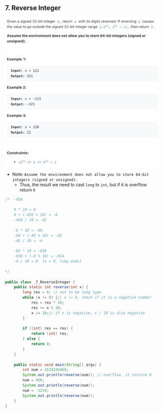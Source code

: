 ## 7. Reverse Integer
![](img/2022-08-28-22-40-04.png)

- Note: `Assume the environment does not allow you to store 64-bit integers (signed or unsigned).`
  - Thus, the result we need to cast `long` to `int`, but if it is overflow return `0`

```java
/*  -456

    0 * 10 = 0
    0 + (-456 % 10) = -6
    -456 / 10 = -45

    -6 * 10 = -60
    -60 + (-45 % 10) = -65
    -45 / 10 = -4

    -65 * 10 = -650
    -650 + (-4 % 10) = -654
    -4 / 10 = 0  [x = 0, loop ends]

*/

public class _7_ReverseInteger {
    public static int reverse(int x) {
        long res = 0; // set to be long type
        while (x != 0) {// x != 0, check if it is a negative number
            res = res * 10;
            res += x % 10; 
            x /= 10;// if x is negative, x / 10 is also negative
        }

        if ((int) res == res) {
            return (int) res;
        } else {
            return 0;
        }
    }

    public static void main(String[] args) {
        int num = 1534236469;
        System.out.println(reverse(num)); // overflow, it returns 0
        num = 456;
        System.out.println(reverse(num));
        num = -1234;
        System.out.println(reverse(num));
    }
}
```